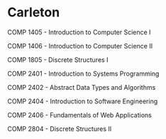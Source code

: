 # Carleton

COMP 1405 - Introduction to Computer Science I	

COMP 1406 - Introduction to Computer Science II	

COMP 1805 - Discrete Structures I	

COMP 2401 - Introduction to Systems Programming	

COMP 2402 - Abstract Data Types and Algorithms	

COMP 2404 - Introduction to Software Engineering	

COMP 2406 - Fundamentals of Web Applications	

COMP 2804 - Discrete Structures II
